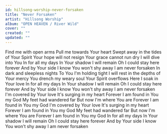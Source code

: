 ```yaml
---
id: hillsong-worship-never-forsaken
title: "Never Forsaken"
artist: "Hillsong Worship"
album: "OPEN HEAVEN / River Wild"
cover: ""
created: ""
updated: ""
---
```


Find me with open arms
Pull me towards Your heart
Swept away in the tides of Your Spirit
Your hope will not resign
Your grace cannot run dry
I will dive into You
In for all my days
In Your shadow I will remain
Oh I could stay here forever
And by Your side
I know You won't shy away
I am never forsaken
In dark and sleepless nights
To You I'm holding tight
I will rest in the depths of Your mercy
You drench my weary soul
Your Spirit overflows
Here I soak in Your love
In for all my days
In Your shadow I will remain
Oh I could stay here forever
And by Your side
I know You won't shy away
I am never forsaken
I'm covered by Your love
It's surging in my heart
Forever I am found in You my God
My feet had wandered far
But now I'm where You are
Forever I am found in You my God
I'm covered by Your love
It's surging in my heart
Forever I am found in You my God
My feet had wandered far
But now I'm where You are
Forever I am found in You my God
In for all my days
In Your shadow I will remain
Oh I could stay here forever
And by Your side
I know You won't shy away
I am never forsaken